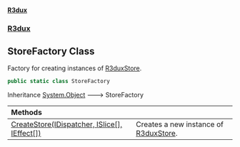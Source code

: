 #### [R3dux](R3dux.md 'R3dux')
### [R3dux](R3dux.md#R3dux 'R3dux')

## StoreFactory Class

Factory for creating instances of [R3duxStore](R3duxStore.md 'R3dux.R3duxStore').

```csharp
public static class StoreFactory
```

Inheritance [System.Object](https://docs.microsoft.com/en-us/dotnet/api/System.Object 'System.Object') &#129106; StoreFactory

| Methods | |
| :--- | :--- |
| [CreateStore(IDispatcher, ISlice[], IEffect[])](StoreFactory.CreateStore(IDispatcher,ISlice[],IEffect[]).md 'R3dux.StoreFactory.CreateStore(R3dux.IDispatcher, R3dux.ISlice[], R3dux.IEffect[])') | Creates a new instance of [R3duxStore](R3duxStore.md 'R3dux.R3duxStore'). |
